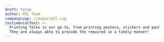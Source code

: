 ```yaml
---
draft: false
author: PDL Team
companyLogo: /images/pdl.svg
testimonialText: >-
  Printing Talks is our go-to, from printing posters, stickers and packages.
  They are always able to provide the required in a timely manner!
---
```


